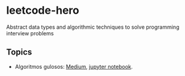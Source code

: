 # leetcode-hero
Abstract data types and algorithmic techniques to solve programming interview problems

## Topics

- Algoritmos gulosos: [Medium](https://medium.com/@alvarofpp/algoritmos-gulosos-937390bb1137), [jupyter notebook](greedy/greedy-algorithms.ipynb).
